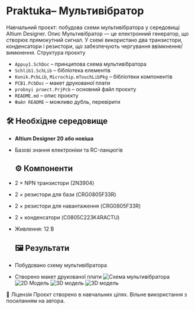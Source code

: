 # Praktuka– Мультивібратор
Навчальний проєкт: побудова схеми мультивібратора у середовищі Altium Designer.
Опис
Мультивібратор — це електронний генератор, що створює прямокутний сигнал. У схемі використано два транзистори, конденсатори і резистори, що забезпечують чергування ввімкнення/вимкнення.
Структура проєкту
- `Appuy1.SchDoc` – принципова схема мультивібратора
- `Schlib1.SchLib` – бібліотека елементів
- `Konik.PcbLib`, `Microchip.mTouchLibPkg` – бібліотеки компонентів
- `PCB1.PcbDoc` – макет друкованої плати
- `probnyi proect.PrjPcb` – основний файл проєкту
- `README.md` – опис проєкту
- `Файл README` – можливо дубль, перевірити
 ## 🛠️ Необхідне середовище
- **Altium Designer 20 або новіша**
- Базові знання електроніки та RC-ланцюгів
  ## ⚙️ Компоненти

- 2 × NPN транзистори (2N3904)
- 2 × резистори для бази (CRG0805F33R)
- 2 × резистори для навантаження (CRG0805F33R)
- 2 × конденсатори (C0805C223K4RACTU)
- Живлення: 12 В
  ## 🖼️ Результати

- Побудовано схему мультивібратора
- Створено макет друкованої плати
![Схема мультивібратора](https://github.com/user-attachments/assets/88136f59-e4c8-4ef2-872a-5eb14c49304e)
![2D Модель](https://github.com/user-attachments/assets/91ccf4f3-b705-4b74-873a-494e8399fadc)
![3D модель](https://github.com/user-attachments/assets/ea2ba4bd-2021-4e83-bc11-f99f6cbfc6b8)
![3D модель](https://github.com/user-attachments/assets/c90b1313-f4bf-4c01-8fb3-9911d48dbaf7)

📜 Ліцензія
Проєкт створено в навчальних цілях. Вільне використання з посиланням на автора.




  
